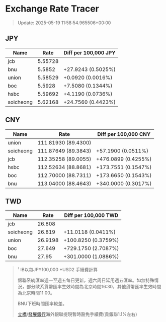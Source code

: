 # Exchange Rate Tracer

> Update: 2025-05-19 11:58:54.965506+00:00

## JPY

| Name      |    Rate | Diff per 100,000 JPY   |
|-----------|---------|------------------------|
| jcb       | 5.55728 |                        |
| bnu       | 5.5852  | +27.9243 (0.5025%)     |
| union     | 5.58529 | +0.0920 (0.0016%)      |
| boc       | 5.5928  | +7.5080 (0.1344%)      |
| hsbc      | 5.59692 | +4.1190 (0.0736%)      |
| soicheong | 5.62168 | +24.7560 (0.4423%)     |

## CNY

| Name      | Rate                | Diff per 100,000 CNY   |
|-----------|---------------------|------------------------|
| union     | 111.81930	(89.4300) |                        |
| soicheong | 111.87649	(89.3843) | +57.1900 (0.0511%)     |
| jcb       | 112.35258	(89.0055) | +476.0899 (0.4255%)    |
| hsbc      | 112.52634	(88.8681) | +173.7551 (0.1547%)    |
| boc       | 112.70000	(88.7311) | +173.6650 (0.1543%)    |
| bnu       | 113.04000	(88.4643) | +340.0000 (0.3017%)    |

## TWD

| Name      |    Rate | Diff per 100,000 TWD   |
|-----------|---------|------------------------|
| jcb       | 26.808  |                        |
| soicheong | 26.819  | +11.0118 (0.0411%)     |
| union     | 26.9198 | +100.8250 (0.3759%)    |
| boc       | 27.649  | +729.1750 (2.7087%)    |
| bnu       | 27.95   | +301.0000 (1.0886%)    |


> ¹ IB以每JPY100,000 +USD2 手續費計算
>
> 銀聯系統匯率週一至週五每日更新，週六周日延用週五匯率。如無特殊情況，部分歐系貨幣匯率生效時間為北京時間16:30，其他貨幣匯率生效時間為北京時間11:00。
>
> BNU下班時間匯率較差。
>
> [立橋](https://www.wlbank.com.mo/uploads/ueditor/file/20181211/1544536513900230.pdf)/[發展銀行](https://www.mdb.com.mo/Service_Charges_20230728.pdf)海外銀聯提現暫時豁免手續費(貴銀聯1.1%左右)

